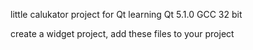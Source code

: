 little calukator project for Qt learning
Qt 5.1.0 GCC 32 bit

create a widget project, add these files to your project
